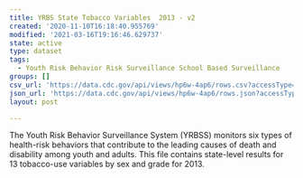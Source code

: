 ```yaml
---
title: YRBS State Tobacco Variables  2013 - v2
created: '2020-11-10T16:18:40.955769'
modified: '2021-03-16T19:16:46.629737'
state: active
type: dataset
tags:
  - Youth Risk Behavior Risk Surveillance School Based Surveillance
groups: []
csv_url: 'https://data.cdc.gov/api/views/hp6w-4ap6/rows.csv?accessType=DOWNLOAD'
json_url: 'https://data.cdc.gov/api/views/hp6w-4ap6/rows.json?accessType=DOWNLOAD'
layout: post

---
```

The Youth Risk Behavior Surveillance System (YRBSS) monitors six types of health-risk behaviors that contribute to the leading causes of death and disability among youth and adults. This file contains state-level results for 13 tobacco-use variables by sex and grade for 2013.
